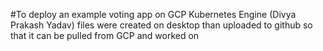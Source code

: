 #To deploy an example voting app on GCP Kubernetes Engine (Divya Prakash Yadav)
 files were created on desktop than uploaded to github so that it can be pulled from GCP and worked on